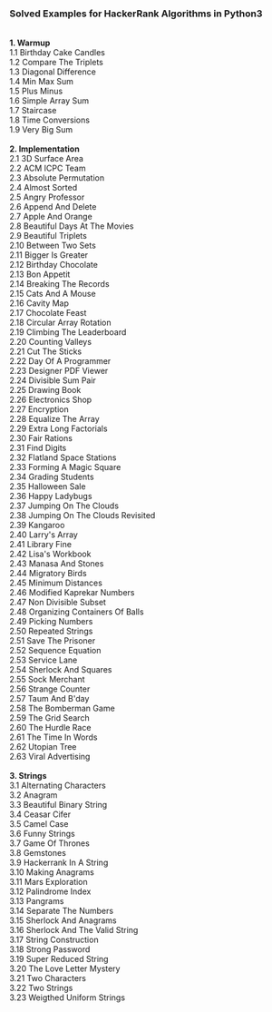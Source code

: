 <h3><strong>Solved Examples for HackerRank Algorithms in Python3</h3></strong>
  </br>
  <strong>1. Warmup </strong></br>
    1.1  Birthday Cake Candles </br>
    1.2  Compare The Triplets </br>
    1.3  Diagonal Difference </br>
    1.4  Min Max Sum	</br>
    1.5  Plus Minus	</br>
    1.6  Simple Array Sum	</br>
    1.7  Staircase	</br>
    1.8  Time Conversions </br>
    1.9  Very Big Sum </br>
    </br>
  <strong>2. Implementation</strong> </br>
    2.1  3D Surface Area </br>	
    2.2  ACM ICPC Team </br>
    2.3  Absolute Permutation </br>
    2.4  Almost Sorted </br>
    2.5  Angry Professor </br>
    2.6  Append And Delete </br>
    2.7  Apple And Orange </br>
    2.8  Beautiful Days At The Movies </br>
    2.9  Beautiful Triplets </br>
    2.10 Between Two Sets </br>
    2.11 Bigger Is Greater </br>
    2.12 Birthday Chocolate </br>
    2.13 Bon Appetit </br>
    2.14 Breaking The Records </br>
    2.15 Cats And A Mouse </br>
    2.16 Cavity Map </br>
    2.17 Chocolate Feast </br>
    2.18 Circular Array Rotation </br>
    2.19 Climbing The Leaderboard </br>
    2.20 Counting Valleys </br>
    2.21 Cut The Sticks </br>
    2.22 Day Of A Programmer </br>
    2.23 Designer PDF Viewer </br>
    2.24 Divisible Sum Pair </br>
    2.25 Drawing Book </br>
    2.26 Electronics Shop </br>
    2.27 Encryption </br>
    2.28 Equalize The Array </br>
    2.29 Extra Long Factorials </br>
    2.30 Fair Rations </br>
    2.31 Find Digits </br>
    2.32 Flatland Space Stations </br>
    2.33 Forming A Magic Square </br>
    2.34 Grading Students </br>
    2.35 Halloween Sale </br>
    2.36 Happy Ladybugs </br>
    2.37 Jumping On The Clouds </br>
    2.38 Jumping On The Clouds Revisited </br>
    2.39 Kangaroo </br>
    2.40 Larry's Array </br>
    2.41 Library Fine </br>
    2.42 Lisa's Workbook </br>
    2.43 Manasa And Stones </br>
    2.44 Migratory Birds </br>
    2.45 Minimum Distances </br>
    2.46 Modified Kaprekar Numbers </br>
    2.47 Non Divisible Subset </br>
    2.48 Organizing Containers Of Balls </br>
    2.49 Picking Numbers </br>
    2.50 Repeated Strings </br>
    2.51 Save The Prisoner </br>
    2.52 Sequence Equation </br>
    2.53 Service Lane </br>
    2.54 Sherlock And Squares </br>
    2.55 Sock Merchant </br>
    2.56 Strange Counter </br>
    2.57 Taum And B'day </br>
    2.58 The Bomberman Game </br>
    2.59 The Grid Search </br>
    2.60 The Hurdle Race </br>
    2.61 The Time In Words </br>
    2.62 Utopian Tree </br>
    2.63 Viral Advertising </br>
    </br>
  <strong>3. Strings</strong> </br>
    3.1  Alternating Characters </br>	
    3.2  Anagram </br>
    3.3  Beautiful Binary String </br>
    3.4  Ceasar Cifer </br>
    3.5  Camel Case </br>
    3.6  Funny Strings </br>
    3.7  Game Of Thrones </br>
    3.8  Gemstones </br>
    3.9  Hackerrank In A String </br>
    3.10 Making Anagrams </br>
    3.11 Mars Exploration </br>
    3.12 Palindrome Index </br>
    3.13 Pangrams </br>
    3.14 Separate The Numbers </br>
    3.15 Sherlock And Anagrams </br>
    3.16 Sherlock And The Valid String </br>
    3.17 String Construction </br>
    3.18 Strong Password </br>
    3.19 Super Reduced String </br>
    3.20 The Love Letter Mystery </br>
    3.21 Two Characters </br>
    3.22 Two Strings </br>
    3.23 Weigthed Uniform Strings </br>

